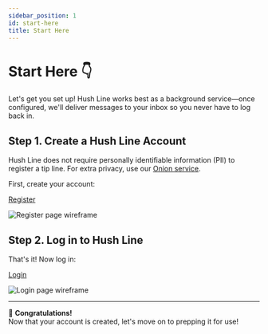 ```yaml
---
sidebar_position: 1
id: start-here
title: Start Here
---
```


# Start Here 👇

Let's get you set up! Hush Line works best as a background service—once configured, we'll deliver messages to your inbox so you never have to log back in.

## Step 1. Create a Hush Line Account

Hush Line does not require personally identifiable information (PII) to register a tip line. For extra privacy, use our [Onion service](https://www.torproject.org/download/).

First, create your account:

[Register](https://tips.hushline.app/register)

![Register page wireframe](https://hushline.app/assets/img/docs/register.webp)

## Step 2. Log in to Hush Line

That's it! Now log in:

[Login](https://tips.hushline.app/login)

![Login page wireframe](https://hushline.app/assets/img/docs/login.webp)

---

🎉 **Congratulations!**  
Now that your account is created, let's move on to prepping it for use!
